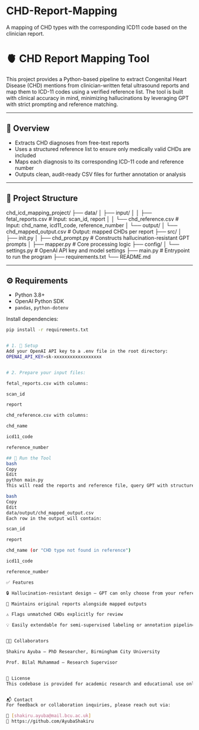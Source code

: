 # CHD-Report-Mapping
A mapping of CHD types with the corresponding ICD11 code based on the clinician report.

# 🫀 CHD Report Mapping Tool

This project provides a Python-based pipeline to extract Congenital Heart Disease (CHD) mentions from clinician-written fetal ultrasound reports and map them to ICD-11 codes using a verified reference list. The tool is built with clinical accuracy in mind, minimizing hallucinations by leveraging GPT with strict prompting and reference matching.

---

## 📌 Overview

- Extracts CHD diagnoses from free-text reports
- Uses a structured reference list to ensure only medically valid CHDs are included
- Maps each diagnosis to its corresponding ICD-11 code and reference number
- Outputs clean, audit-ready CSV files for further annotation or analysis

---

## 🧱 Project Structure

chd_icd_mapping_project/
├── data/
│ ├── input/
│ │ ├── fetal_reports.csv # Input: scan_id, report
│ │ └── chd_reference.csv # Input: chd_name, icd11_code, reference_number
│ └── output/
│ └── chd_mapped_output.csv # Output: mapped CHDs per report
├── src/
│ ├── init.py
│ ├── chd_prompt.py # Constructs hallucination-resistant GPT prompts
│ ├── mapper.py # Core processing logic
├── config/
│ └── settings.py # OpenAI API key and model settings
├── main.py # Entrypoint to run the program
├── requirements.txt
└── README.md


---

## ⚙️ Requirements

- Python 3.8+
- OpenAI Python SDK
- `pandas`, `python-dotenv`

Install dependencies:
```bash
pip install -r requirements.txt


# 1. 🔑 Setup
Add your OpenAI API key to a .env file in the root directory:
OPENAI_API_KEY=sk-xxxxxxxxxxxxxxxxxx


# 2. Prepare your input files:

fetal_reports.csv with columns:

scan_id

report

chd_reference.csv with columns:

chd_name

icd11_code

reference_number

## 🚀 Run the Tool
bash
Copy
Edit
python main.py
This will read the reports and reference file, query GPT with structured prompts, and produce a mapped output file at:

bash
Copy
Edit
data/output/chd_mapped_output.csv
Each row in the output will contain:

scan_id

report

chd_name (or "CHD type not found in reference")

icd11_code

reference_number

✅ Features

🔒 Hallucination-resistant design — GPT can only choose from your reference list

📄 Maintains original reports alongside mapped outputs

⚠️ Flags unmatched CHDs explicitly for review

💡 Easily extendable for semi-supervised labeling or annotation pipelines


👨‍🔬 Collaborators

Shakiru Ayuba – PhD Researcher, Birmingham City University

Prof. Bilal Muhammad – Research Supervisor


📄 License
This codebase is provided for academic research and educational use only. Contact the author for other uses or distribution.


📬 Contact
For feedback or collaboration inquiries, please reach out via:

📧 [shakiru.ayuba@mail.bcu.ac.uk]
🔗 https://github.com/AyubaShakiru
